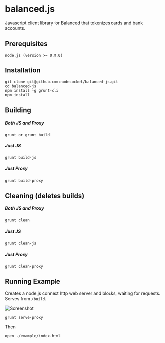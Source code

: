 # balanced.js #

Javascript client library for Balanced that tokenizes cards and bank accounts.

## Prerequisites ##

    node.js (version >= 0.8.0)

## Installation ##

    git clone git@github.com:nodesocket/balanced-js.git
    cd balanced-js
    npm install -g grunt-cli
    npm install

## Building ###

##### Both JS and Proxy #####

    grunt or grunt build

##### Just JS #####

    grunt build-js

##### Just Proxy #####

    grunt build-proxy

## Cleaning (deletes builds) ##

##### Both JS and Proxy #####

    grunt clean

##### Just JS #####

    grunt clean-js

##### Just Proxy #####

    grunt clean-proxy

## Running Example ##

Creates a node.js connect http web server and blocks, waiting for requests. Serves from `/build`.

![Screenshot](http://i.imgur.com/M7Wd9rq.png)

    grunt serve-proxy

Then

    open ./example/index.html
